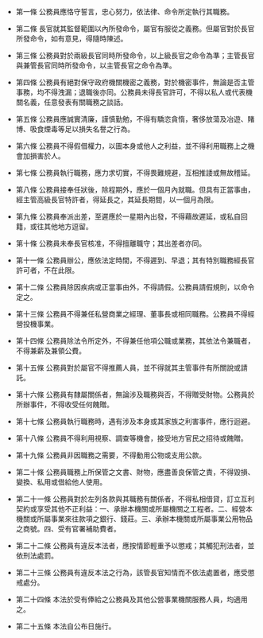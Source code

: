 * 第一條 公務員應恪守誓言，忠心努力，依法律、命令所定執行其職務。

* 第二條 長官就其監督範圍以內所發命令，屬官有服從之義務。但屬官對於長官所發命令，如有意見，得隨時陳述。

* 第三條 公務員對於兩級長官同時所發命令，以上級長官之命令為準；主管長官與兼管長官同時所發命令，以主管長官之命令為準。

* 第四條 公務員有絕對保守政府機關機密之義務，對於機密事件，無論是否主管事務，均不得洩漏；退職後亦同。公務員未得長官許可，不得以私人或代表機關名義，任意發表有關職務之談話。

* 第五條 公務員應誠實清廉，謹慎勤勉，不得有驕恣貪惰，奢侈放蕩及冶遊、賭博、吸食煙毒等足以損失名譽之行為。

* 第六條 公務員不得假借權力，以圖本身或他人之利益，並不得利用職務上之機會加損害於人。

* 第七條 公務員執行職務，應力求切實，不得畏難規避，互相推諉或無故稽延。

* 第八條 公務員接奉任狀後，除程期外，應於一個月內就職。但具有正當事由，經主管高級長官特許者，得延長之，其延長期間，以一個月為限。

* 第九條 公務員奉派出差，至遲應於一星期內出發，不得藉故遲延，或私自回籍，或往其他地方逗留。

* 第十條 公務員未奉長官核准，不得擅離職守；其出差者亦同。

* 第十一條 公務員辦公，應依法定時間，不得遲到、早退；其有特別職務經長官許可者，不在此限。

* 第十二條 公務員除因疾病或正當事由外，不得請假。公務員請假規則，以命令定之。

* 第十三條 公務員不得兼任私營商業之經理、董事長或相同職務。公務員不得經營投機事業。

* 第十四條 公務員除法令所定外，不得兼任他項公職或業務，其依法令兼職者，不得兼薪及兼領公費。

* 第十五條 公務員對於屬官不得推薦人員，並不得就其主管事件有所關說或請託。

* 第十六條 公務員有隸屬關係者，無論涉及職務與否，不得贈受財物。公務員於所辦事件，不得收受任何餽贈。

* 第十七條 公務員執行職務時，遇有涉及本身或其家族之利害事件，應行迴避。

* 第十八條 公務員不得利用視察、調查等機會，接受地方官民之招待或餽贈。

* 第十九條 公務員非因職務之需要，不得動用公物或支用公款。

* 第二十條 公務員職務上所保管之文書、財物，應盡善良保管之責，不得毀損、變換、私用或借給他人使用。

* 第二十一條 公務員對於左列各款與其職務有關係者，不得私相借貸，訂立互利契約或享受其他不正利益：一、承辦本機關或所屬機關之工程者。二、經營本機關或所屬事業來往款項之銀行、錢莊。三、承辦本機關或所屬事業公用物品之商號。四、受有官署補助費者。

* 第二十二條 公務員有違反本法者，應按情節輕重予以懲戒；其觸犯刑法者，並依刑法處罰。

* 第二十三條 公務員有違反本法之行為，該管長官知情而不依法處置者，應受懲戒處分。

* 第二十四條 本法於受有俸給之公務員及其他公營事業機關服務人員，均適用之。

* 第二十五條 本法自公布日施行。

